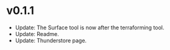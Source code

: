 # v0.1.1
- Update: The Surface tool is now after the terraforming tool.
- Update: Readme.
- Update: Thunderstore page.